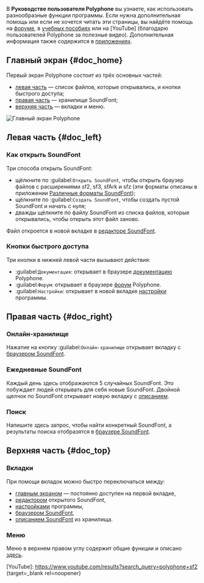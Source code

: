 В **Руководстве пользователя Polyphone** вы узнаете, как использовать разнообразные функции программы.
Если нужна дополнительная помощь или если не хочется читать эти страницы, вы найдёте помощь на [форуме][forum], в [учебных пособиях][tutorials] или на [YouTube]  (благодарю пользователей Polyphone за полезные видео).
Дополнительная информация также содержится в [приложениях][annexes].


## Главный экран {#doc_home}


Первый экран Polyphone состоит из трёх основных частей:

* [левая часть](#doc_left) — список файлов, которые открывались, и кнопки быстрого доступа;
* [правая часть](#doc_right) — хранилище SoundFont;
* [верхняя часть](#doc_top) — вкладки и меню.


![Главный экран Polyphone](images/page_home.png "Главный экран Polyphone")


## Левая часть {#doc_left}


### Как открыть SoundFont


Три способа открыть SoundFont:

* щёлкните по :guilabel:`Открыть SoundFont`, чтобы открыть браузер файлов с расширениями sf2, sf3, sfArk и sfz (эти форматы описаны в приложении [Различные форматы SoundFont][sf-formats]);
* щёлкните по :guilabel:`Создать SoundFont`, чтобы создать пустой SoundFont и начать с нуля;
* дважды щёлкните по файлу SoundFont из списка файлов, которые открывались, чтобы открыть этот файл заново.

Файл откроется в новой вкладке в [редакторе SoundFont][sf-editor].


### Кнопки быстрого доступа


Три кнопки в нижней левой части вызывают действия:

* :guilabel:`Документация`: открывает в браузере [документацию][documentation] Polyphone.
* :guilabel:`Форум`: открывает в браузере [форум][forum] Polyphone.
* :guilabel:`Настройки`: открывает в новой вкладке [настройки][settings] программы.


## Правая часть {#doc_right}


### Онлайн-хранилище


Нажатие на кнопку :guilabel:`Онлайн-хранилище` открывает вкладку с [браузером SoundFont][sf-browser].


### Ежедневные SoundFont


Каждый день здесь отображаются 5 случайных SoundFont.
Это побуждает людей открывать для себя новые SoundFont.
Двойной щелчок по SoundFont открывает новую вкладку с [описанием][sf-browser-desc].


### Поиск


Напишите здесь запрос, чтобы найти конкретный SoundFont, а результаты поиска отобразятся в [браузере SoundFont][sf-browser].


## Верхняя часть {#doc_top}


### Вкладки


При помощи вкладок можно быстро переключаться между:

* [главным экраном](#doc_home) — постоянно доступен на первой вкладке,
* [редактором][sf-editor] открытого SoundFont,
* [настройками][settings] программы,
* [браузером SoundFont][sf-browser],
* [описанием SoundFont][sf-browser-desc] из хранилища.


### Меню


Меню в верхнем правом углу содержит общие функции и описано [здесь][menu].


[YouTube]:         https://www.youtube.com/results?search_query=polyphone+sf2 {target=_blank rel=noopener}

[annexes]:         manual/annexes/index.md
[documentation]:   documentation/ru
[forum]:           forum
[menu]:            manual/menu.md
[settings]:        manual/settings.md
[sf-browser-desc]: manual/soundfont-browser.md#doc_description
[sf-browser]:      manual/soundfont-browser.md
[sf-editor]:       manual/soundfont-editor/index.md
[sf-formats]:      manual/annexes/the-different-soundfont-formats.md
[tutorials]:       tutorials/index.md
